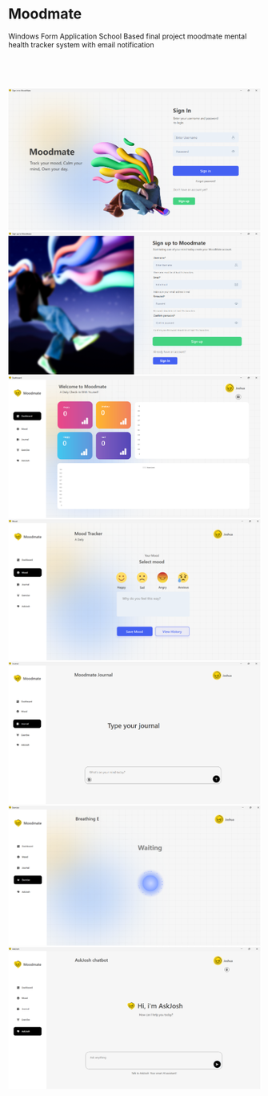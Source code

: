 # Moodmate 
Windows Form Application School Based final project moodmate mental health tracker system with email notification
 
     
   
<br> 
<br>
<br> 

 


![Step 1](one.png) 
![Step 1](two.png)
![Step 1](three.png)
![Step 1](four.png)
![Step 1](five.png)
![Step 1](six.png)
![Step 1](seven.png)
